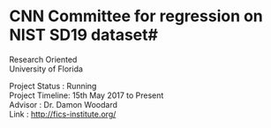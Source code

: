 # CNN Committee for regression on NIST SD19 dataset#
Research Oriented <br />
University of Florida <br />

Project Status  : Running <br />
Project Timeline: 15th May 2017 to Present <br />
Advisor         : Dr. Damon Woodard<br /> 
Link            : http://fics-institute.org/ <br />
